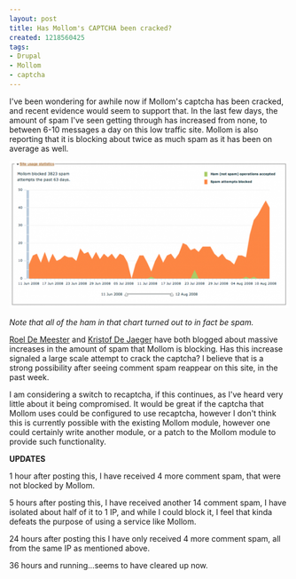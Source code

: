 ```yaml
--- 
layout: post
title: Has Mollom's CAPTCHA been cracked?
created: 1218560425
tags: 
- Drupal
- Mollom
- captcha
---
```

I've been wondering for awhile now if Mollom's captcha has been cracked, and recent evidence would seem to support that. In the last few days, the amount of spam I've seen getting through has increased from none, to between 6-10 messages a day on this low traffic site. Mollom is also reporting that it is blocking about twice as much spam as it has been on average as well.

![Mollom captcha chart](/images/mollom_captcha.png)

<em>Note that all of the ham in that chart turned out to in fact be spam.</em>

<a href="http://develoop.be/mollom_100_protection_against_spam_attacks">Roel De Meester</a> and <a href="http://realize.be/spam-n">Kristof De Jaeger</a> have both blogged about massive increases in the amount of spam that Mollom is blocking. Has this increase signaled a large scale attempt to crack the captcha? I believe that is a strong possibility after seeing comment spam reappear on this site, in the past week.

I am considering a switch to recaptcha, if this continues, as I've heard very little about it being compromised. It would be great if the captcha that Mollom uses could be configured to use recaptcha, however I don't think this is currently possible with the existing Mollom module, however one could certainly write another module, or a patch to the Mollom module to provide such functionality.

<strong>UPDATES</strong>

1 hour after posting this, I have received 4 more comment spam, that were not blocked by Mollom.

5 hours after posting this, I have received another 14 comment spam, I have isolated about half of it to 1 IP, and while I could block it, I feel that kinda defeats the purpose of using a service like Mollom.

24 hours after posting this I have only received 4 more comment spam, all from the same IP as mentioned above.

36 hours and running...seems to have cleared up now.

